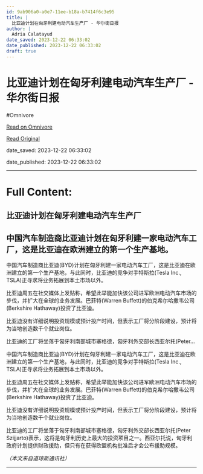 ```yaml
---
id: 9ab906a0-a0e7-11ee-b18a-b7414f6c3e95
title: |
  比亚迪计划在匈牙利建电动汽车生产厂 - 华尔街日报
author: |
  Adria Calatayud
date_saved: 2023-12-22 06:33:02
date_published: 2023-12-22 06:33:02
draft: true
---
```


# 比亚迪计划在匈牙利建电动汽车生产厂 - 华尔街日报
#Omnivore

[Read on Omnivore](https://omnivore.app/me/-18c925e600d)

[Read Original](https://cn.wsj.com/amp/articles/%E6%AF%94%E4%BA%9A%E8%BF%AA%E8%AE%A1%E5%88%92%E5%9C%A8%E5%8C%88%E7%89%99%E5%88%A9%E5%BB%BA%E7%94%B5%E5%8A%A8%E6%B1%BD%E8%BD%A6%E7%94%9F%E4%BA%A7%E5%8E%82-bce7fe2e)

date_saved: 2023-12-22 06:33:02

date_published: 2023-12-22 06:33:02

--- 

# Full Content: 

##  比亚迪计划在匈牙利建电动汽车生产厂

## 中国汽车制造商比亚迪计划在匈牙利建一家电动汽车工厂，这是比亚迪在欧洲建立的第一个生产基地。

中国汽车制造商比亚迪(BYD)计划在匈牙利建一家电动汽车工厂，这是比亚迪在欧洲建立的第一个生产基地，与此同时，比亚迪的竞争对手特斯拉(Tesla Inc., TSLA)正寻求将业务拓展到本土市场以外。

比亚迪周五在社交媒体上发贴称，希望此举能加快该公司进军欧洲电动汽车市场的步伐，并扩大在全球的业务发展。巴菲特(Warren Buffett)的伯克希尔哈撒韦公司(Berkshire Hathaway)投资了比亚迪。

比亚迪没有详细说明投资规模或预计投产时间，但表示工厂将分阶段建设，预计将为当地创造数千个就业岗位。

比亚迪的工厂将坐落于匈牙利南部城市塞格德，匈牙利外交部长西亚尔托(Peter...

中国汽车制造商比亚迪(BYD)计划在匈牙利建一家电动汽车工厂，这是比亚迪在欧洲建立的第一个生产基地，与此同时，比亚迪的竞争对手特斯拉(Tesla Inc., TSLA)正寻求将业务拓展到本土市场以外。

比亚迪周五在社交媒体上发贴称，希望此举能加快该公司进军欧洲电动汽车市场的步伐，并扩大在全球的业务发展。巴菲特(Warren Buffett)的伯克希尔哈撒韦公司(Berkshire Hathaway)投资了比亚迪。

比亚迪没有详细说明投资规模或预计投产时间，但表示工厂将分阶段建设，预计将为当地创造数千个就业岗位。

比亚迪的工厂将坐落于匈牙利南部城市塞格德，匈牙利外交部长西亚尔托(Peter Szijjarto)表示，这将是匈牙利历史上最大的投资项目之一。西亚尔托说，匈牙利政府计划提供财政援助，但只有在获得欧盟机构批准后才会公布援助规模。

_（本文来自道琼斯通讯社）_

---

